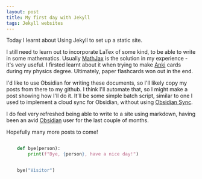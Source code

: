 ```yaml
---
layout: post
title: My first day with Jekyll
tags: Jekyll websites
---
```


Today I learnt about Using Jekyll to set up a static site.

I still need to learn out to incorporate LaTex of some kind, to be able to write in some mathematics. Usually [MathJax](https://www.mathjax.org/) is the solution in my experience - it's very useful. I firsted learnt about it when trying to make [Anki](https://www.mathjax.org/) cards during my physics degree. Ultimately, paper flashcards won out in the end. 

I'd like to use Obsidian for writing these documents, so I'll likely copy my posts from there to my github. I think I'll automate that, so I might make a post showing how I'll do it. It'll be some simple batch script, similar to one I used to implement a cloud sync for Obsidian, without using [Obsidian Sync](https://obsidian.md/sync).

I do feel very refreshed being able to write to a site using markdown, having been an avid [Obsidian](https://obsidian.md) user for the last couple of months. 

Hopefully many more posts to come!

```python

    def bye(person):
        print(f"Bye, {person}, have a nice day!")


    bye("Visitor")

```